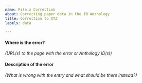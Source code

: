 ```yaml
---
name: File a Correction
about: Correcting paper data in the IR Anthology
title: Correction to XYZ
labels: data

---
```



#### Where is the error?

_(URL(s) to the page with the error or Anthology ID(s))_



#### Description of the error

_(What is wrong with the entry and what should be there instead?)_

